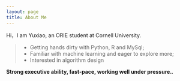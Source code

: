 ```yaml
---
layout: page
title: About Me 
---
```


Hi，I am Yuxiao, an ORIE student at Cornell University.

>* Getting hands dirty with Python, R and MySql;
>* Familiar with machine learning and eager to explore more;
>* Interested in algorithm design

<p>
<p>
<strong>Strong executive ability, fast-pace, working well under pressure.</strong>.
<p>
<p>




